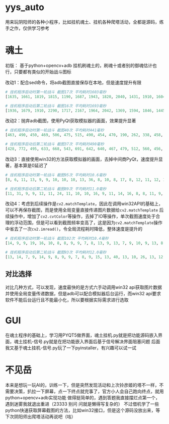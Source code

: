 # yys_auto
用来玩阴阳师的各种小程序，比如挂机魂土、挂机各种爬塔活动，全都是源码，练手之作，仅供学习参考
# 魂土
初版：
基于python+opencv+adb 挂机刷魂土的，刷魂十或者别的御魂估计也行，只要都有类似的开始战斗图标

改动1：配合sed命令，将adb截图直接保存在本地，但是速度提升有限
```python
# 挂机程序启动时第一轮战斗 截图17次 平均耗时1603毫秒
[1635, 1661, 1819, 1815, 1190, 1687, 1943, 1820, 2040, 1431, 1910, 1604, 1207, 1433, 1258, 1431, 1368]

# 挂机程序启动后第二轮战斗 截图16次 平均耗时1693毫秒
[1936, 1679, 1910, 2290, 1717, 2167, 1964, 2042, 1369, 1594, 1846, 1445, 1324, 1348, 1321, 1144]

```
改动2：抛弃adb截图，使用PyQt获取模拟器的画面，效果提升显著
```python
# 挂机程序启动时第一轮战斗 截图40次 平均耗时441毫秒
[463, 490, 450, 469, 506, 475, 515, 490, 454, 470, 190, 262, 338, 458, 473, 507, 474, 501, 433, 474, 397, 504, 490, 287, 394, 443, 508, 580, 456, 481, 268, 372, 373, 500, 392, 502, 551, 471, 367, 448]

# 挂机程序启动后第二轮战斗 截图37次 平均耗时490毫秒
[428, 772, 495, 633, 668, 543, 691, 642, 640, 467, 479, 512, 560, 456, 504, 647, 432, 459, 484, 267, 242, 372, 453, 486, 524, 422, 476, 308, 348, 403, 627, 498, 474, 492, 429, 444, 388]

```

改动3：直接使用win32的方法获取模拟器的画面，去掉中间商PyQt，速度提升显著，基本算是0延迟了
```python
# 挂机程序启动时第一轮战斗 截图95次 平均耗时10.6毫秒
[8, 6, 11, 13, 9, 9, 10, 10, 10, 13, 36, 8, 10, 8, 17, 8, 12, 11, 12, 11, 8, 11, 9, 8, 8, 17, 7, 9, 10, 8, 9, 10, 10, 11, 16, 17, 9, 13, 10, 8, 9, 11, 11, 15, 17, 8, 10, 8, 9, 9, 10, 10, 10, 11, 8, 9, 12, 13, 10, 10, 10, 20, 10, 9, 8, 9, 9, 9, 17, 10, 10, 18, 10, 10, 9, 10, 9, 10, 9, 10, 14, 10, 7, 9, 8, 10, 8, 8, 11, 8, 9, 10, 8, 11, 11]

# 挂机程序启动后第二轮战斗 截图89次 平均耗时11.0毫秒
[11, 31, 9, 9, 12, 11, 24, 11, 10, 10, 16, 9, 11, 14, 16, 8, 8, 11, 9, 9, 9, 9, 11, 14, 13, 12, 10, 8, 8, 8, 10, 14, 11, 11, 12, 10, 9, 8, 11, 10, 8, 19, 9, 9, 10, 10, 12, 9, 14, 9, 13, 11, 17, 14, 13, 11, 10, 10, 9, 8, 12, 12, 9, 10, 8, 11, 17, 8, 10, 9, 10, 9, 9, 8, 9, 8, 11, 10, 11, 8, 12, 10, 7, 8, 12, 8, 10, 23, 10]

```

改动4：考虑到后续操作是`cv2.matchTemplate`，因此在调用win32API的基础上，可以不再保存截图，而是使用全局变量直接传递图片数据给`cv2.matchTemplate`
后续操作中，增加了`cv2.cvtColor`等操作，去掉了IO等操作，单次截图速度处于合理的浮动范围，但是可以看到截图频率变高了，这是因为`cv2.matchTemplate`操作中省去了一次`cv2.imread()`，令全局流程耗时降低，整体速度是提升的
```python
# 挂机程序启动时第一轮战斗 截图102次 平均耗时10.4毫秒
[14, 9, 9, 19, 16, 10, 8, 8, 9, 9, 7, 8, 13, 9, 13, 7, 9, 10, 9, 13, 8, 9, 8, 10, 9, 10, 9, 10, 10, 8, 9, 9, 13, 9, 14, 8, 11, 10, 8, 9, 10, 7, 11, 9, 14, 9, 10, 10, 11, 9, 17, 9, 10, 10, 11, 11, 12, 10, 8, 9, 16, 16, 13, 22, 9, 9, 13, 10, 9, 11, 13, 10, 14, 13, 11, 9, 10, 11, 11, 11, 12, 9, 9, 9, 8, 11, 9, 9, 9, 9, 8, 12, 8, 12, 10, 8, 10, 11, 11, 10, 9, 10]

# 挂机程序启动后第二轮战斗 截图93次 平均耗时12.0毫秒
[13, 14, 7, 9, 14, 9, 8, 9, 9, 7, 8, 9, 15, 13, 40, 13, 10, 26, 13, 12, 14, 14, 13, 10, 20, 14, 10, 10, 11, 12, 15, 13, 9, 11, 8, 13, 9, 18, 13, 11, 13, 23, 14, 13, 32, 13, 19, 15, 9, 11, 11, 10, 12, 16, 17, 12, 7, 9, 9, 10, 9, 11, 13, 8, 9, 8, 9, 12, 11, 10, 13, 14, 8, 10, 11, 9, 11, 10, 9, 11, 18, 14, 10, 8, 9, 11, 11, 8, 9, 9, 9, 8, 8]

```

## 对比选择
对比几种方式，可以发现，速度最快的是方式六手动调用win32 api获取图片数据并使用全局变量传递数据，但是adb可以配合模拟器后台运行，而win32 api要求软件不能后台运行且不能最小化，所以要根据实际需求进行选取

# GUI
在魂土程序的基础上，学习用PYQT5做界面，魂土挂机.py就是把功能源码嵌入界面，魂土挂机-信号.py就是在把功能嵌入界面后基于信号解决界面阻塞问题
后面我又基于魂土挂机-信号.py玩了一下pyinstaller，有兴趣可以试一试
# 不见岳
本来是想玩一玩AI的，训练一下，但是突然发现活动和上次铃彦姬的塔不一样，不需要决策，扒拉一下屏幕，点一下终点就完事了，官方小人会自己跑向终点，就用python+opencv+adb实现功能
做得挺简单的，遇到答题我直接摆烂点第一个，遇到迷雾我就退出重进（23333 别问 问就是懒得写复杂的）
不过借机学了一些python快速获取屏幕截图的方法，比如win32接口，但是这个源码没放出来，等下次阴阳师出爬塔活动再说吧（咕）
